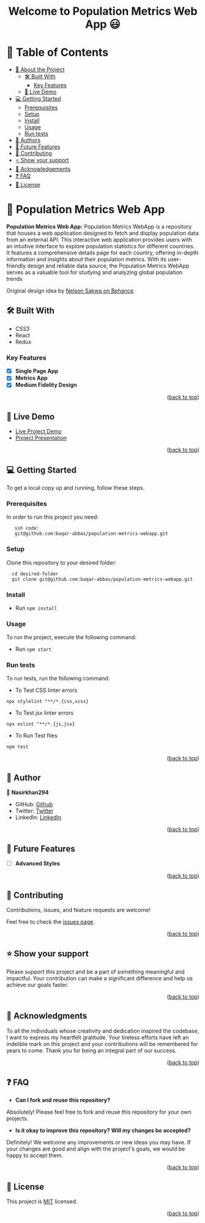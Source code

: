 <a name="readme-top"></a>

<div align="center">
  <h1><b>Welcome to Population Metrics Web App 😃</b></h1>
</div>


<!-- TABLE OF CONTENTS -->

# 📗 Table of Contents

- [📖 About the Project](#about-project)
  - [🛠 Built With](#built-with)
    - [Key Features](#key-features)
  - [🚀 Live Demo](#live-demo)
- [💻 Getting Started](#getting-started)
  - [Prerequisites](#prerequisites)
  - [Setup](#setup)
  - [Install](#install)
  - [Usage](#usage)
  - [Run tests](#run-tests)
- [👥 Authors](#authors)
- [🔭 Future Features](#future-features)
- [🤝 Contributing](#contributing)
- [⭐️ Show your support](#support)
- [🙏 Acknowledgements](#acknowledgements)
- [:question: FAQ](#faq)
- [📝 License](#license)

<!-- PROJECT DESCRIPTION -->

# 📖 Population Metrics Web App <a name="about-project"></a>

**Population Metrics Web App:** Population Metrics WebApp is a repository that houses a web application designed to fetch and display population data from an external API. This interactive web application provides users with an intuitive interface to explore population statistics for different countries. It features a comprehensive details page for each country, offering in-depth information and insights about their population metrics. With its user-friendly design and reliable data source, the Population Metrics WebApp serves as a valuable tool for studying and analyzing global population trends

Original design idea by [Nelson Sakwa on Behance](https://www.behance.net/sakwadesignstudio).

## 🛠 Built With <a name="built-with"></a>

  <ul>
    <li>CSS3</li>
    <li>React</li>
    <li>Redux</li>
  </ul>

<!-- Features -->

### Key Features <a name="key-features"></a>

- [x] **Single Page App**
- [x] **Metrics App**
- [x] **Medium Fidelity Design**

<p align="right">(<a href="#readme-top">back to top</a>)</p>

<!-- LIVE DEMO -->

## 🚀 Live Demo <a name="live-demo"></a>

- [Live Project Demo](https://population-metrics-app.netlify.app/)
- [Project Presentation](https://www.loom.com/share/85a23132a75740a0afc1f65ca56eae14?sid=e4ebd65a-3278-43ee-a416-4cbaa97221e2)

<p align="right">(<a href="#readme-top">back to top</a>)</p>

<!-- GETTING STARTED -->

## 💻 Getting Started <a name="getting-started"></a>

To get a local copy up and running, follow these steps.

### Prerequisites

In order to run this project you need:

```
   ssh code:
   git@github.com:baqar-abbas/population-metrics-webapp.git
```

### Setup

Clone this repository to your desired folder:

```
  cd desired-folder
  git clone git@github.com:baqar-abbas/population-metrics-webapp.git
```

### Install

- Run ` npm install `

### Usage

To run the project, execute the following command:

- Run ` npm start `

### Run tests

To run tests, run the following command:


- To Test CSS linter errors 
```
npx stylelint "**/*.{css,scss}
```

- To Test jsx linter errors  
```
npx eslint "**/*.{js,jsx}
```

- To Run Test files 
```
npm test
```

<p align="right">(<a href="#readme-top">back to top</a>)</p>

<!-- AUTHORS -->

## 👥 Author <a name="authors"></a>

👤 **Nasirkhan294**

- GitHub: [Github](https://github.com/Nasirkhan294)
- Twitter: [Twitter](https://twitter.com/NasirMa35888225)
- LinkedIn: [LinkedIn](https://www.linkedin.com/in/nasirmahd-8a8/)

<p align="right">(<a href="#readme-top">back to top</a>)</p>

<!-- FUTURE FEATURES -->

## 🔭 Future Features <a name="future-features"></a>

- [ ] **Advanced Styles**

<p align="right">(<a href="#readme-top">back to top</a>)</p>

<!-- CONTRIBUTING -->

## 🤝 Contributing <a name="contributing"></a>

Contributions, issues, and feature requests are welcome!

Feel free to check the [issues page](../../issues/).

<p align="right">(<a href="#readme-top">back to top</a>)</p>

<!-- SUPPORT -->

## ⭐️ Show your support <a name="support"></a>

Please support this project and be a part of something meaningful and impactful. Your contribution can make a significant difference and help us achieve our goals faster.

<p align="right">(<a href="#readme-top">back to top</a>)</p>

<!-- ACKNOWLEDGEMENTS -->

## 🙏 Acknowledgments <a name="acknowledgements"></a>

To all the individuals whose creativity and dedication inspired the codebase, I want to express my heartfelt gratitude. Your tireless efforts have left an indelible mark on this project and your contributions will be remembered for years to come. Thank you for being an integral part of our success.

<p align="right">(<a href="#readme-top">back to top</a>)</p>

## :question: FAQ <a name="faq"></a>

- **Can I fork and reuse this repository?**

Absolutely! Please feel free to fork and reuse this repository for your own projects.

- **Is it okay to improve this repository? Will my changes be accepted?**

Definitely! We welcome any improvements or new ideas you may have. If your changes are good and align with the project's goals, we would be happy to accept them.

<p align="right">(<a href="#readme-top">back to top</a>)</p>

<!-- LICENSE -->

## 📝 License <a name="license"></a>

This project is [MIT](./LICENSE) licensed.

<p align="right">(<a href="#readme-top">back to top</a>)</p>
